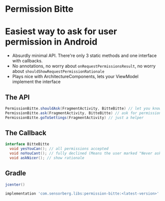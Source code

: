 Permission Bitte
===================

# Easiest way to ask for user permission in Android

- Absurdly minimal API. There're only 3 static methods and one interface with callbacks.
- No annotations, no worry about `onRequestPermissionsResult`, no worry about `shouldShowRequestPermissionRationale`
- Plays nice with ArchitectureComponents, lets your ViewModel implement the interface

## The API
```Java
PermissionBitte.shouldAsk(FragmentActivity, BitteBitte) // let you know if you need permission
PermissionBitte.ask(FragmentActivity, BitteBitte) // ask for permission and handle all callbacks
PermissionBitte.goToSettings(FragmentActivity) // just a helper
```

## The Callback
```Java
interface BitteBitte
  void yesYouCan(); // all permissions accepted
  void noYouCant(); // fully declined (Means the user marked "Never ask again")
  void askNicer(); // show rationale
```

## Gradle

```Groovy
jcenter()

implementation 'com.sensorberg.libs:permission-bitte:<latest-version>'

```